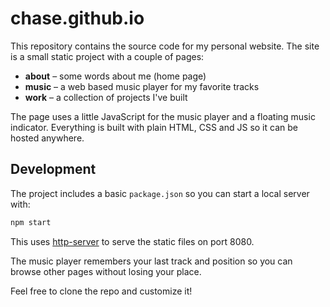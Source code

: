 # chase.github.io

This repository contains the source code for my personal website. The site is a small static project with a couple of pages:

- **about** – some words about me (home page)
- **music** – a web based music player for my favorite tracks
- **work** – a collection of projects I've built

The page uses a little JavaScript for the music player and a floating music indicator. Everything is built with plain HTML, CSS and JS so it can be hosted anywhere.

## Development

The project includes a basic `package.json` so you can start a local server with:

```bash
npm start
```

This uses [http-server](https://www.npmjs.com/package/http-server) to serve the static files on port 8080.

The music player remembers your last track and position so you can browse other pages without losing your place.

Feel free to clone the repo and customize it!
